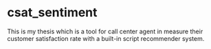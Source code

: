 # csat_sentiment
This is my thesis which is a tool for call center agent in measure their customer satisfaction rate with a built-in script recommender system.
